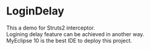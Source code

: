 # LoginDelay 
This a demo for Struts2 interceptor.  
Logining delay feature can be achieved in another way.  
MyEclipse 10 is the best IDE to deploy this project.  
